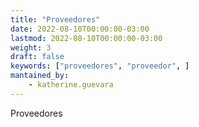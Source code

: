 ```yaml
---
title: "Proveedores"
date: 2022-08-10T00:00:00-03:00
lastmod: 2022-08-10T00:00:00-03:00
weight: 3
draft: false
keywords: ["proveedores", "proveedor", ]
mantained_by:
    - katherine.guevara
---
```


Proveedores
